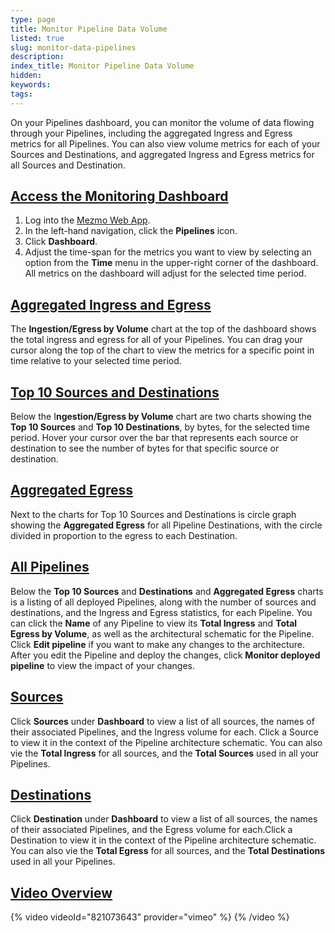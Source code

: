 ```yaml
---
type: page
title: Monitor Pipeline Data Volume
listed: true
slug: monitor-data-pipelines
description: 
index_title: Monitor Pipeline Data Volume
hidden: 
keywords: 
tags: 
---
```



On your Pipelines dashboard, you can monitor the volume of data flowing through your Pipelines, including the aggregated Ingress and Egress metrics for all Pipelines. You can also view volume metrics for each of your Sources and Destinations, and aggregated Ingress and Egress metrics for all Sources and Destination.

## [Access the Monitoring Dashboard](https://docs.mezmo.com/docs/monitor-log-data-pipelines#access-the-monitoring-dashboard)

1. Log into the [Mezmo Web App](https://app.mezmo.com/).
2. In the left-hand navigation, click the **Pipelines** icon.
3. Click **Dashboard**.
4. Adjust the time-span for the metrics you want to view by selecting an option from the **Time** menu in the upper-right corner of the dashboard. All metrics on the dashboard will adjust for the selected time period.

## [Aggregated Ingress and Egress](https://docs.mezmo.com/docs/monitor-log-data-pipelines#aggregated-ingress-and-egress)

The **Ingestion/Egress by Volume** chart at the top of the dashboard shows the total ingress and egress for all of your Pipelines. You can drag your cursor along the top of the chart to view the metrics for a specific point in time relative to your selected time period.

## [Top 10 Sources and Destinations](https://docs.mezmo.com/docs/monitor-log-data-pipelines#top-10-sources-and-destinations)

Below the I**ngestion/Egress by Volume** chart are two charts showing the **Top 10 Sources** and **Top 10 Destinations**, by bytes, for the selected time period. Hover your cursor over the bar that represents each source or destination to see the number of bytes for that specific source or destination.

## [Aggregated Egress](https://docs.mezmo.com/docs/monitor-log-data-pipelines#aggregated-egress)

Next to the charts for Top 10 Sources and Destinations is circle graph showing the **Aggregated Egress** for all Pipeline Destinations, with the circle divided in proportion to the egress to each Destination.

## [All Pipelines](https://docs.mezmo.com/docs/monitor-log-data-pipelines#all-pipelines)

Below the **Top 10 Sources** and **Destinations** and **Aggregated Egress** charts is a listing of all deployed Pipelines, along with the number of sources and destinations, and the Ingress and Egress statistics, for each Pipeline. You can click the **Name** of any Pipeline to view its **Total Ingress** and **Total Egress by Volume**, as well as the architectural schematic for the Pipeline. Click **Edit pipeline** if you want to make any changes to the architecture. After you edit the Pipeline and deploy the changes, click **Monitor deployed pipeline** to view the impact of your changes.

## [Sources](https://docs.mezmo.com/docs/monitor-log-data-pipelines#sources)

Click **Sources** under **Dashboard** to view a list of all sources, the names of their associated Pipelines, and the Ingress volume for each. Click a Source to view it in the context of the Pipeline architecture schematic. You can also vie the **Total Ingress** for all sources, and the **Total Sources** used in all your Pipelines.

## [Destinations](https://docs.mezmo.com/docs/monitor-log-data-pipelines#destinations)

Click **Destination** under **Dashboard** to view a list of all sources, the names of their associated Pipelines, and the Egress volume for each.Click a Destination to view it in the context of the Pipeline architecture schematic. You can also vie the **Total Egress** for all sources, and the **Total Destinations** used in all your Pipelines.

## [Video Overview](https://docs.mezmo.com/docs/monitor-log-data-pipelines#video-overview)

{% video videoId="821073643" provider="vimeo" %}
{% /video %}